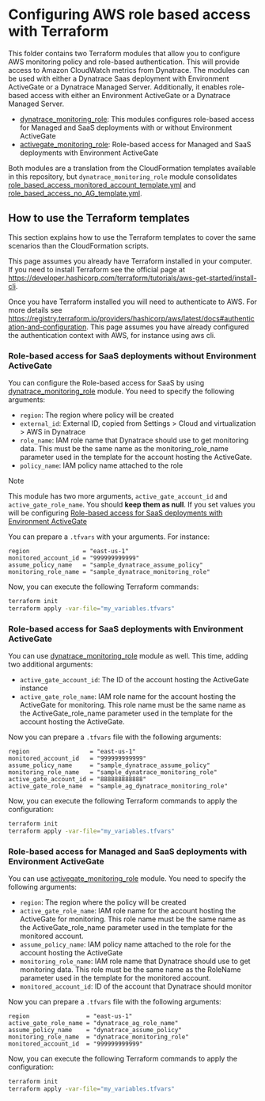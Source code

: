 # Configuring AWS role based access with Terraform

This folder contains two Terraform modules that allow you to configure AWS monitoring policy and role-based authentication. This will provide access to Amazon CloudWatch metrics from Dynatrace. The modules can be used with either a Dynatrace Saas deployment with Environment ActiveGate or a Dynatrace Managed Server. Additionally, it enables role-based access with either an Environment ActiveGate or a Dynatrace Managed Server.

* [dynatrace_monitoring_role](./dynatrace_monitoring_role/): This modules configures role-based access for Managed and SaaS deployments with or without Environment ActiveGate
* [activegate_monitoring_role](./activegate_monitoring_role/): Role-based access for Managed and SaaS deployments with Environment ActiveGate

Both modules are a translation from the CloudFormation templates available in this repository, but `dynatrace_monitoring_role` module consolidates [role_based_access_monitored_account_template.yml](/aws/role-based-access/role_based_access_monitored_account_template.yml) and [role_based_access_no_AG_template.yml](/aws/role-based-access/role_based_access_no_AG_template.yml).

## How to use the Terraform templates

This section explains how to use the Terraform templates to cover the same scenarios than the CloudFormation scripts.

This page assumes you already have Terraform installed in your computer. If you need to install Terraform see the official page at https://developer.hashicorp.com/terraform/tutorials/aws-get-started/install-cli.

Once you have Terraform installed you will need to authenticate to AWS. For more details see https://registry.terraform.io/providers/hashicorp/aws/latest/docs#authentication-and-configuration. This page assumes you have already configured the authentication context with AWS, for instance using aws cli.

### Role-based access for SaaS deployments without Environment ActiveGate

You can configure the Role-based access for SaaS by using [dynatrace_monitoring_role](./dynatrace_monitoring_role/) module. You need to specify the following arguments:

* `region`: The region where policy will be created
* `external_id`: External ID, copied from Settings > Cloud and virtualization > AWS in Dynatrace
* `role_name`: IAM role name that Dynatrace should use to get monitoring data. This must be the same name as the monitoring_role_name parameter used in the template for the account hosting the ActiveGate.
* `policy_name`: IAM policy name attached to the role

> [!NOTE]
> This module has two more arguments, `active_gate_account_id` and `active_gate_role_name`. You should **keep them as null**. If you set values you will be configuring [Role-based access for SaaS deployments with Environment ActiveGate](#Role-based-access-for-SaaS-deployments-with-Environment-ActiveGate)

You can prepare a `.tfvars` with your arguments. For instance:
```hcl
region               = "east-us-1"
monitored_account_id = "999999999999"
assume_policy_name   = "sample_dynatrace_assume_policy"
monitoring_role_name = "sample_dynatrace_monitoring_role"
```

Now, you can execute the following Terraform commands:
```bash
terraform init
terraform apply -var-file="my_variables.tfvars"
```

### Role-based access for SaaS deployments with Environment ActiveGate

You can use [dynatrace_monitoring_role](./dynatrace_monitoring_role/) module as well. This time, adding two additional arguments:

* `active_gate_account_id`: The ID of the account hosting the ActiveGate instance
* `active_gate_role_name`: IAM role name for the account hosting the ActiveGate for monitoring. This role name must be the same name as the ActiveGate_role_name parameter used in the template for the account hosting the ActiveGate.

Now you can prepare a `.tfvars` file with the following arguments:
```hcl
region                 = "east-us-1"
monitored_account_id   = "999999999999"
assume_policy_name     = "sample_dynatrace_assume_policy"
monitoring_role_name   = "sample_dynatrace_monitoring_role"
active_gate_account_id = "888888888888"
active_gate_role_name  = "sample_ag_dynatrace_monitoring_role"
```

Now, you can execute the following Terraform commands to apply the configuration:
```bash
terraform init
terraform apply -var-file="my_variables.tfvars"
```

### Role-based access for Managed and SaaS deployments with Environment ActiveGate

You can use [activegate_monitoring_role](./activegate_monitoring_role/) module. You need to specify the following arguments:
* `region`: The region where the policy will be created
* `active_gate_role_name`: IAM role name for the account hosting the ActiveGate for monitoring. This role name must be the same name as the ActiveGate_role_name parameter used in the template for the monitored account.
* `assume_policy_name`:  IAM policy name attached to the role for the account hosting the ActiveGate
* `monitoring_role_name`: IAM role name that Dynatrace should use to get monitoring data. This role must be the same name as the RoleName parameter used in the template for the monitored account.
* `monitored_account_id`: ID of the account that Dynatrace should monitor

Now you can prepare a `.tfvars` file with the following arguments:

```hcl
region                = "east-us-1"
active_gate_role_name = "dynatrace_ag_role_name"
assume_policy_name    = "dynatrace_assume_policy"
monitoring_role_name  = "dynatrace_monitoring_role"
monitored_account_id  = "999999999999"
```

Now, you can execute the following Terraform commands to apply the configuration:
```bash
terraform init
terraform apply -var-file="my_variables.tfvars"
```